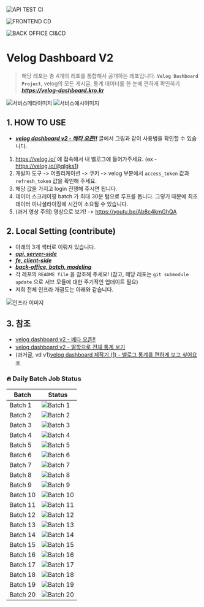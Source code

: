 ![API TEST CI](https://img.shields.io/github/actions/workflow/status/Check-Data-Out/velog-dashboard-v2-api/test-ci.yaml?branch=main&label=API%20Test%20CI&style=for-the-badge&logo=nodedotjs&color=5A9AFD)

![FRONTEND CD](https://img.shields.io/github/actions/workflow/status/Check-Data-Out/velog-dashboard-v2-fe/docker-publish.yaml?branch=main&label=Frontend%20CD&style=for-the-badge&logo=nextdotjs&logoColor=white&color=000000)

![BACK OFFICE CI&CD](https://img.shields.io/github/actions/workflow/status/Check-Data-Out/velog-dashboard-v2-back-office/test-ci.yaml?branch=main&label=Back%20Office%20CI%2FCD&style=for-the-badge&logo=python&logoColor=white&color=3776AB)

# Velog Dashboard V2

> 해당 레포는 총 4개의 레포를 통합해서 공개하는 레포입니다.
> **`Velog Dashboard Project`**, velog의 모든 게시글, 통계 데이터를 한 눈에 편하게 확인하기
> ***https://velog-dashboard.kro.kr***

![서비스메타이미지](https://velog-dashboard.kro.kr/opengraph-image.png)
![서비스예시이미지](https://velog.velcdn.com/images/qlgks1/post/d2e824ed-2d25-4292-83ac-167efb2af50f/image.png)

## 1. HOW TO USE

- **_[velog dashboard v2 - 베타 오픈!!](https://velog.io/@qlgks1/velog-dashboard-v2-%EB%B2%A0%ED%83%80-%EC%98%A4%ED%94%88-%EA%B7%B8%EB%A6%AC%EA%B3%A0-%EA%B5%AC%EC%9D%B8)_** 글에서 그림과 같이 사용법을 확인할 수 있습니다.

1. https://velog.io/ 에 접속해서 내 벨로그에 들어가주세요. (ex - https://velog.io/@qlgks1)
2. 개발자 도구 -> 어플리케이션 -> 쿠키 -> velog 부분에서 `access_token` 값과 `refresh_token` 값을 확인해 주세요.
3. 해당 값을 가지고 login 진행해 주시면 됩니다.
4. 데이터 스크레이핑 batch 가 최대 30분 텀으로 루프를 돕니다. 그렇기 때문에 최초 데이터 이니셜라이징에 시간이 소요될 수 있습니다.
5. (과거 영상 주의) 영상으로 보기! -> https://youtu.be/Ab8c4kmGhQA

## 2. Local Setting (contribute)

- 아래의 3개 섹터로 이뤄져 있습니다.
- **_[api, server-side](https://github.com/Check-Data-Out/velog-dashboard-v2-api)_**
- **_[fe, client-side](https://github.com/Check-Data-Out/velog-dashboard-v2-fe)_**
- **_[back-office, batch, modeling](https://github.com/Check-Data-Out/velog-dashboard-v2-back-office)_**
- 각 레포의 `README file` 을 참조해 주세요! (참고, 해당 레포는 `git submodule update` 으로 서브 모듈에 대한 주기적인 업데이트 필요)
- 저희 전체 인프라 개괄도는 아래와 같습니다.

![인프라 이미지](https://velog.velcdn.com/images/qlgks1/post/8b446ed9-7b56-43f7-a161-e5e8c562a3ef/image.png)

## 3. 참조

- [velog dashboard v2 - 베타 오픈!!](https://velog.io/@qlgks1/velog-dashboard-v2-%EB%B2%A0%ED%83%80-%EC%98%A4%ED%94%88-%EA%B7%B8%EB%A6%AC%EA%B3%A0-%EA%B5%AC%EC%9D%B8)
- [velog dashboard v2 - 딸깍으로 전체 통계 보기](https://velog.io/@qlgks1/velog-dashboard-v2-%EB%94%B8%EA%B9%8D%EC%9C%BC%EB%A1%9C-%EC%A0%84%EC%B2%B4-%ED%86%B5%EA%B3%84-%EB%B3%B4%EA%B8%B0)
- (과거글, vd v1)[velog dashboard 제작기 (1) - 벨로그 통계를 편하게 보고 싶어요 ㅠ](https://velog.io/@qlgks1/velog-dashboard-%EC%A0%9C%EC%9E%91%EA%B8%B0-%EB%B2%A8%EB%A1%9C%EA%B7%B8-%ED%86%B5%EA%B3%84%EB%A5%BC-%ED%8E%B8%ED%95%98%EA%B2%8C-%EB%B3%B4%EA%B3%A0-%EC%8B%B6%EC%96%B4%EC%9A%94-%E3%85%A0)

### 🔥 Daily Batch Job Status

| Batch    | Status                                                                                                                                                                                                                     |
| -------- | -------------------------------------------------------------------------------------------------------------------------------------------------------------------------------------------------------------------------- |
| Batch 1  | ![Batch 1](https://img.shields.io/github/actions/workflow/status/Check-Data-Out/velog-dashboard-v2-back-office/run-daily-aggre-set1.yaml?branch=main&label=Batch%201&style=flat-square&logo=githubactions&color=8A2BE2)    |
| Batch 2  | ![Batch 2](https://img.shields.io/github/actions/workflow/status/Check-Data-Out/velog-dashboard-v2-back-office/run-daily-aggre-set2.yaml?branch=main&label=Batch%202&style=flat-square&logo=githubactions&color=8A2BE2)    |
| Batch 3  | ![Batch 3](https://img.shields.io/github/actions/workflow/status/Check-Data-Out/velog-dashboard-v2-back-office/run-daily-aggre-set3.yaml?branch=main&label=Batch%203&style=flat-square&logo=githubactions&color=8A2BE2)    |
| Batch 4  | ![Batch 4](https://img.shields.io/github/actions/workflow/status/Check-Data-Out/velog-dashboard-v2-back-office/run-daily-aggre-set4.yaml?branch=main&label=Batch%204&style=flat-square&logo=githubactions&color=8A2BE2)    |
| Batch 5  | ![Batch 5](https://img.shields.io/github/actions/workflow/status/Check-Data-Out/velog-dashboard-v2-back-office/run-daily-aggre-set5.yaml?branch=main&label=Batch%205&style=flat-square&logo=githubactions&color=8A2BE2)    |
| Batch 6  | ![Batch 6](https://img.shields.io/github/actions/workflow/status/Check-Data-Out/velog-dashboard-v2-back-office/run-daily-aggre-set6.yaml?branch=main&label=Batch%206&style=flat-square&logo=githubactions&color=8A2BE2)    |
| Batch 7  | ![Batch 7](https://img.shields.io/github/actions/workflow/status/Check-Data-Out/velog-dashboard-v2-back-office/run-daily-aggre-set7.yaml?branch=main&label=Batch%207&style=flat-square&logo=githubactions&color=8A2BE2)    |
| Batch 8  | ![Batch 8](https://img.shields.io/github/actions/workflow/status/Check-Data-Out/velog-dashboard-v2-back-office/run-daily-aggre-set8.yaml?branch=main&label=Batch%208&style=flat-square&logo=githubactions&color=8A2BE2)    |
| Batch 9  | ![Batch 9](https://img.shields.io/github/actions/workflow/status/Check-Data-Out/velog-dashboard-v2-back-office/run-daily-aggre-set9.yaml?branch=main&label=Batch%209&style=flat-square&logo=githubactions&color=8A2BE2)    |
| Batch 10 | ![Batch 10](https://img.shields.io/github/actions/workflow/status/Check-Data-Out/velog-dashboard-v2-back-office/run-daily-aggre-set10.yaml?branch=main&label=Batch%2010&style=flat-square&logo=githubactions&color=8A2BE2) |
| Batch 11 | ![Batch 11](https://img.shields.io/github/actions/workflow/status/Check-Data-Out/velog-dashboard-v2-back-office/run-daily-aggre-set11.yaml?branch=main&label=Batch%2011&style=flat-square&logo=githubactions&color=8A2BE2) |
| Batch 12 | ![Batch 12](https://img.shields.io/github/actions/workflow/status/Check-Data-Out/velog-dashboard-v2-back-office/run-daily-aggre-set12.yaml?branch=main&label=Batch%2012&style=flat-square&logo=githubactions&color=8A2BE2) |
| Batch 13 | ![Batch 13](https://img.shields.io/github/actions/workflow/status/Check-Data-Out/velog-dashboard-v2-back-office/run-daily-aggre-set13.yaml?branch=main&label=Batch%2013&style=flat-square&logo=githubactions&color=8A2BE2) |
| Batch 14 | ![Batch 14](https://img.shields.io/github/actions/workflow/status/Check-Data-Out/velog-dashboard-v2-back-office/run-daily-aggre-set14.yaml?branch=main&label=Batch%2014&style=flat-square&logo=githubactions&color=8A2BE2) |
| Batch 15 | ![Batch 15](https://img.shields.io/github/actions/workflow/status/Check-Data-Out/velog-dashboard-v2-back-office/run-daily-aggre-set15.yaml?branch=main&label=Batch%2015&style=flat-square&logo=githubactions&color=8A2BE2) |
| Batch 16 | ![Batch 16](https://img.shields.io/github/actions/workflow/status/Check-Data-Out/velog-dashboard-v2-back-office/run-daily-aggre-set16.yaml?branch=main&label=Batch%2016&style=flat-square&logo=githubactions&color=8A2BE2) |
| Batch 17 | ![Batch 17](https://img.shields.io/github/actions/workflow/status/Check-Data-Out/velog-dashboard-v2-back-office/run-daily-aggre-set17.yaml?branch=main&label=Batch%2017&style=flat-square&logo=githubactions&color=8A2BE2) |
| Batch 18 | ![Batch 18](https://img.shields.io/github/actions/workflow/status/Check-Data-Out/velog-dashboard-v2-back-office/run-daily-aggre-set18.yaml?branch=main&label=Batch%2018&style=flat-square&logo=githubactions&color=8A2BE2) |
| Batch 19 | ![Batch 19](https://img.shields.io/github/actions/workflow/status/Check-Data-Out/velog-dashboard-v2-back-office/run-daily-aggre-set19.yaml?branch=main&label=Batch%2019&style=flat-square&logo=githubactions&color=8A2BE2) |
| Batch 20 | ![Batch 20](https://img.shields.io/github/actions/workflow/status/Check-Data-Out/velog-dashboard-v2-back-office/run-daily-aggre-set20.yaml?branch=main&label=Batch%2020&style=flat-square&logo=githubactions&color=8A2BE2) |
